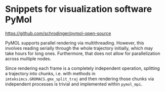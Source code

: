 # Snippets for visualization software PyMol

https://github.com/schrodinger/pymol-open-source

PyMOL supports parallel rendering via multithreading. However, this involves
reading serially through the whole trajectory initially, which may take hours
for long ones. Furthermore, that does not allow for parallelization across
multiple nodes.

Since rendering each frame is a completely independent operation, splitting a
trajectory into chunks, i.e. with methods in `imteksimcs.GROMACS.gmx_split_traj`
and then rendering those chunks via independent processes is trivial and
implemented within `pymol_mpi`.
